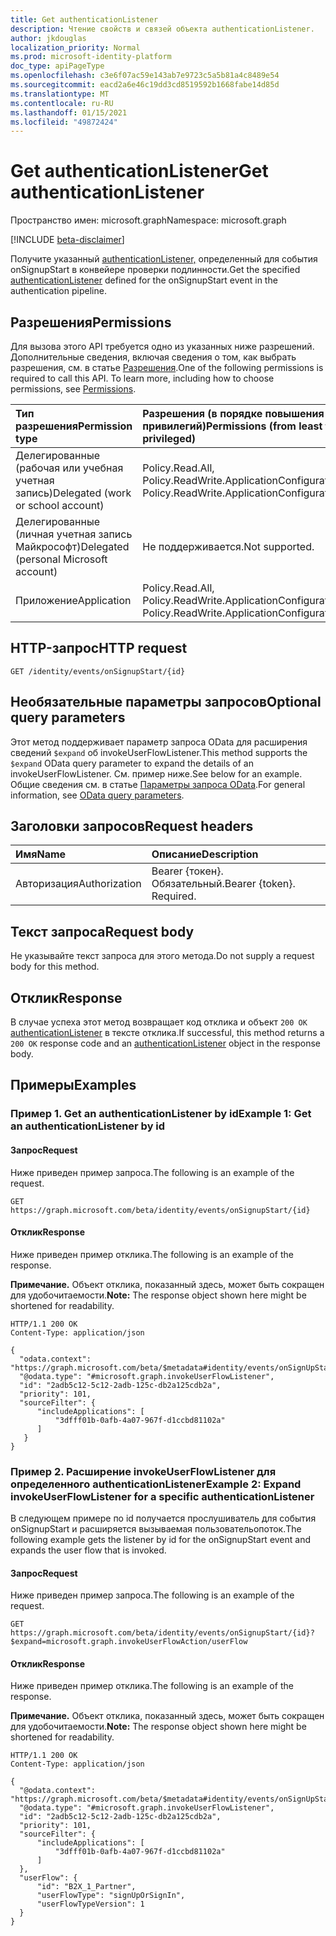 ```yaml
---
title: Get authenticationListener
description: Чтение свойств и связей объекта authenticationListener.
author: jkdouglas
localization_priority: Normal
ms.prod: microsoft-identity-platform
doc_type: apiPageType
ms.openlocfilehash: c3e6f07ac59e143ab7e9723c5a5b81a4c8489e54
ms.sourcegitcommit: eacd2a6e46c19dd3cd8519592b1668fabe14d85d
ms.translationtype: MT
ms.contentlocale: ru-RU
ms.lasthandoff: 01/15/2021
ms.locfileid: "49872424"
---
```

# <a name="get-authenticationlistener"></a><span data-ttu-id="804bc-103">Get authenticationListener</span><span class="sxs-lookup"><span data-stu-id="804bc-103">Get authenticationListener</span></span>

<span data-ttu-id="804bc-104">Пространство имен: microsoft.graph</span><span class="sxs-lookup"><span data-stu-id="804bc-104">Namespace: microsoft.graph</span></span>

[!INCLUDE [beta-disclaimer](../../includes/beta-disclaimer.md)]

<span data-ttu-id="804bc-105">Получите указанный [authenticationListener,](../resources/authenticationlistener.md) определенный для события onSignupStart в конвейере проверки подлинности.</span><span class="sxs-lookup"><span data-stu-id="804bc-105">Get the specified [authenticationListener](../resources/authenticationlistener.md) defined for the onSignupStart event in the authentication pipeline.</span></span>

## <a name="permissions"></a><span data-ttu-id="804bc-106">Разрешения</span><span class="sxs-lookup"><span data-stu-id="804bc-106">Permissions</span></span>

<span data-ttu-id="804bc-p101">Для вызова этого API требуется одно из указанных ниже разрешений. Дополнительные сведения, включая сведения о том, как выбрать разрешения, см. в статье [Разрешения](/graph/permissions-reference).</span><span class="sxs-lookup"><span data-stu-id="804bc-p101">One of the following permissions is required to call this API. To learn more, including how to choose permissions, see [Permissions](/graph/permissions-reference).</span></span>

|<span data-ttu-id="804bc-109">Тип разрешения</span><span class="sxs-lookup"><span data-stu-id="804bc-109">Permission type</span></span>|<span data-ttu-id="804bc-110">Разрешения (в порядке повышения привилегий)</span><span class="sxs-lookup"><span data-stu-id="804bc-110">Permissions (from least to most privileged)</span></span>|
|:---|:---|
|<span data-ttu-id="804bc-111">Делегированные (рабочая или учебная учетная запись)</span><span class="sxs-lookup"><span data-stu-id="804bc-111">Delegated (work or school account)</span></span>|<span data-ttu-id="804bc-112">Policy.Read.All, Policy.ReadWrite.ApplicationConfiguration</span><span class="sxs-lookup"><span data-stu-id="804bc-112">Policy.Read.All, Policy.ReadWrite.ApplicationConfiguration</span></span>|
|<span data-ttu-id="804bc-113">Делегированные (личная учетная запись Майкрософт)</span><span class="sxs-lookup"><span data-stu-id="804bc-113">Delegated (personal Microsoft account)</span></span>|<span data-ttu-id="804bc-114">Не поддерживается.</span><span class="sxs-lookup"><span data-stu-id="804bc-114">Not supported.</span></span>|
|<span data-ttu-id="804bc-115">Приложение</span><span class="sxs-lookup"><span data-stu-id="804bc-115">Application</span></span>|<span data-ttu-id="804bc-116">Policy.Read.All, Policy.ReadWrite.ApplicationConfiguration</span><span class="sxs-lookup"><span data-stu-id="804bc-116">Policy.Read.All, Policy.ReadWrite.ApplicationConfiguration</span></span>|

## <a name="http-request"></a><span data-ttu-id="804bc-117">HTTP-запрос</span><span class="sxs-lookup"><span data-stu-id="804bc-117">HTTP request</span></span>

<!-- {
  "blockType": "ignored"
}
-->

``` http
GET /identity/events/onSignupStart/{id}
```

## <a name="optional-query-parameters"></a><span data-ttu-id="804bc-118">Необязательные параметры запросов</span><span class="sxs-lookup"><span data-stu-id="804bc-118">Optional query parameters</span></span>

<span data-ttu-id="804bc-119">Этот метод поддерживает параметр запроса OData для расширения сведений `$expand` об invokeUserFlowListener.</span><span class="sxs-lookup"><span data-stu-id="804bc-119">This method supports the `$expand` OData query parameter to expand the details of an invokeUserFlowListener.</span></span> <span data-ttu-id="804bc-120">См. пример ниже.</span><span class="sxs-lookup"><span data-stu-id="804bc-120">See below for an example.</span></span> <span data-ttu-id="804bc-121">Общие сведения см. в статье [Параметры запроса OData](/graph/query-parameters).</span><span class="sxs-lookup"><span data-stu-id="804bc-121">For general information, see [OData query parameters](/graph/query-parameters).</span></span>

## <a name="request-headers"></a><span data-ttu-id="804bc-122">Заголовки запросов</span><span class="sxs-lookup"><span data-stu-id="804bc-122">Request headers</span></span>

|<span data-ttu-id="804bc-123">Имя</span><span class="sxs-lookup"><span data-stu-id="804bc-123">Name</span></span>|<span data-ttu-id="804bc-124">Описание</span><span class="sxs-lookup"><span data-stu-id="804bc-124">Description</span></span>|
|:---|:---|
|<span data-ttu-id="804bc-125">Авторизация</span><span class="sxs-lookup"><span data-stu-id="804bc-125">Authorization</span></span>|<span data-ttu-id="804bc-p103">Bearer {токен}. Обязательный.</span><span class="sxs-lookup"><span data-stu-id="804bc-p103">Bearer {token}. Required.</span></span>|

## <a name="request-body"></a><span data-ttu-id="804bc-128">Текст запроса</span><span class="sxs-lookup"><span data-stu-id="804bc-128">Request body</span></span>

<span data-ttu-id="804bc-129">Не указывайте текст запроса для этого метода.</span><span class="sxs-lookup"><span data-stu-id="804bc-129">Do not supply a request body for this method.</span></span>

## <a name="response"></a><span data-ttu-id="804bc-130">Отклик</span><span class="sxs-lookup"><span data-stu-id="804bc-130">Response</span></span>

<span data-ttu-id="804bc-131">В случае успеха этот метод возвращает код отклика и объект `200 OK` [authenticationListener](../resources/authenticationlistener.md) в тексте отклика.</span><span class="sxs-lookup"><span data-stu-id="804bc-131">If successful, this method returns a `200 OK` response code and an [authenticationListener](../resources/authenticationlistener.md) object in the response body.</span></span>

## <a name="examples"></a><span data-ttu-id="804bc-132">Примеры</span><span class="sxs-lookup"><span data-stu-id="804bc-132">Examples</span></span>

### <a name="example-1-get-an-authenticationlistener-by-id"></a><span data-ttu-id="804bc-133">Пример 1. Get an authenticationListener by id</span><span class="sxs-lookup"><span data-stu-id="804bc-133">Example 1: Get an authenticationListener by id</span></span>

#### <a name="request"></a><span data-ttu-id="804bc-134">Запрос</span><span class="sxs-lookup"><span data-stu-id="804bc-134">Request</span></span>

<span data-ttu-id="804bc-135">Ниже приведен пример запроса.</span><span class="sxs-lookup"><span data-stu-id="804bc-135">The following is an example of the request.</span></span>

<!-- {
  "blockType": "request",
  "name": "get_authenticationlistener"
}
-->

``` http
GET https://graph.microsoft.com/beta/identity/events/onSignupStart/{id}
```

#### <a name="response"></a><span data-ttu-id="804bc-136">Отклик</span><span class="sxs-lookup"><span data-stu-id="804bc-136">Response</span></span>

<span data-ttu-id="804bc-137">Ниже приведен пример отклика.</span><span class="sxs-lookup"><span data-stu-id="804bc-137">The following is an example of the response.</span></span>

<span data-ttu-id="804bc-138">**Примечание.** Объект отклика, показанный здесь, может быть сокращен для удобочитаемости.</span><span class="sxs-lookup"><span data-stu-id="804bc-138">**Note:** The response object shown here might be shortened for readability.</span></span>
<!-- {
  "blockType": "response",
  "truncated": true,
  "@odata.type": "microsoft.graph.authenticationListener"
}
-->

``` http
HTTP/1.1 200 OK
Content-Type: application/json

{
  "odata.context": "https://graph.microsoft.com/beta/$metadata#identity/events/onSignUpStart/$entity",
  "@odata.type": "#microsoft.graph.invokeUserFlowListener",
  "id": "2adb5c12-5c12-2adb-125c-db2a125cdb2a",
  "priority": 101,
  "sourceFilter": {
      "includeApplications": [
          "3dfff01b-0afb-4a07-967f-d1ccbd81102a"
      ]
   }
}
```

### <a name="example-2-expand-invokeuserflowlistener-for-a-specific-authenticationlistener"></a><span data-ttu-id="804bc-139">Пример 2. Расширение invokeUserFlowListener для определенного authenticationListener</span><span class="sxs-lookup"><span data-stu-id="804bc-139">Example 2: Expand invokeUserFlowListener for a specific authenticationListener</span></span>

<span data-ttu-id="804bc-140">В следующем примере по id получается прослушиватель для события onSignupStart и расширяется вызываемая пользовательопоток.</span><span class="sxs-lookup"><span data-stu-id="804bc-140">The following example gets the listener by id for the onSignupStart event and expands the user flow that is invoked.</span></span>

#### <a name="request"></a><span data-ttu-id="804bc-141">Запрос</span><span class="sxs-lookup"><span data-stu-id="804bc-141">Request</span></span>

<span data-ttu-id="804bc-142">Ниже приведен пример запроса.</span><span class="sxs-lookup"><span data-stu-id="804bc-142">The following is an example of the request.</span></span>

<!-- {
  "blockType": "request",
  "name": "get_authenticationlistener_invokeuserflowlistener"
}
-->

``` http
GET https://graph.microsoft.com/beta/identity/events/onSignupStart/{id}?$expand=microsoft.graph.invokeUserFlowAction/userFlow
```

#### <a name="response"></a><span data-ttu-id="804bc-143">Отклик</span><span class="sxs-lookup"><span data-stu-id="804bc-143">Response</span></span>

<span data-ttu-id="804bc-144">Ниже приведен пример отклика.</span><span class="sxs-lookup"><span data-stu-id="804bc-144">The following is an example of the response.</span></span>

<span data-ttu-id="804bc-145">**Примечание.** Объект отклика, показанный здесь, может быть сокращен для удобочитаемости.</span><span class="sxs-lookup"><span data-stu-id="804bc-145">**Note:** The response object shown here might be shortened for readability.</span></span>
<!-- {
  "blockType": "response",
  "truncated": true,
  "@odata.type": "microsoft.graph.invokeUserFlowListener"
}
-->

``` http
HTTP/1.1 200 OK
Content-Type: application/json

{
  "@odata.context": "https://graph.microsoft.com/beta/$metadata#identity/events/onSignUpStart(microsoft.graph.invokeUserFlowListener/userFlow())/$entity",
  "@odata.type": "#microsoft.graph.invokeUserFlowListener",
  "id": "2adb5c12-5c12-2adb-125c-db2a125cdb2a",
  "priority": 101,
  "sourceFilter": {
      "includeApplications": [
          "3dfff01b-0afb-4a07-967f-d1ccbd81102a"
      ]
  },
  "userFlow": {
      "id": "B2X_1_Partner",
      "userFlowType": "signUpOrSignIn",
      "userFlowTypeVersion": 1
  }
}
```

<!-- {
  "type": "#page.annotation",
  "description": "Get authenticationListener",
  "keywords": "",
  "section": "documentation",
  "tocPath": "",
  "suppressions": [
    "Error: get_authenticationlistener_invokeuserflowlistener/userFlow/userFlowTypeVersion:\r\n      Expected type Single but actual was Int64. Property: userFlowTypeVersion, actual value: '1'",
    "Error: get_authenticationlistener_invokeuserflowlistener/userFlow/userFlowTypeVersion:\r\n      Expected type Single but actual was Int64. Property: userFlowTypeVersion, actual value: '1'"
  ]
}-->
